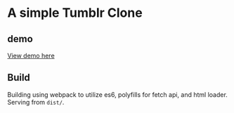 A simple Tumblr Clone
======================

## demo 

[View demo here](https://rrtumblr.herokuapp.com)

## Build

Building using webpack to utilize es6, polyfills for fetch api, and html loader. Serving from `dist/`.